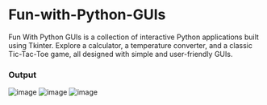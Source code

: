 # Fun-with-Python-GUIs

Fun With Python GUIs is a collection of interactive Python applications built using Tkinter. Explore a calculator, a temperature converter, and a classic Tic-Tac-Toe game, all designed with simple and user-friendly GUIs.

### Output
![image](https://github.com/user-attachments/assets/11183168-b894-4092-a8d4-4001f0465078)
![image](https://github.com/user-attachments/assets/c09cb19d-3e05-471b-a8ca-8df1c547c336)
![image](https://github.com/user-attachments/assets/a6e0bb18-85c6-427f-93d4-ae93f45d2cc6)



